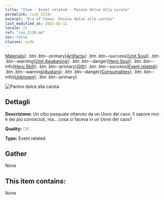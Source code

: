 ```yaml
---
title: "Item - Event related - Panino dolce alla carota"
permalink: /con_2119/
excerpt: "Era of Chaos  Panino dolce alla carota"
last_modified_at: 2021-05-11
locale: it
ref: "con_2119.md"
toc: false
classes: wide
---
```

 [Materials](/ItemsIT/){: .btn .btn--primary}[Artifacts](/ItemsIT/Artifacts/){: .btn .btn--success}[Unit Soul](/ItemsIT/UnitSoul/){: .btn .btn--warning}[Unit Awakening](/ItemsIT/UnitAwakening/){: .btn .btn--danger}[Hero Soul](/ItemsIT/HeroSoul/){: .btn .btn--info}[Hero Skill](/ItemsIT/HeroSkill/){: .btn .btn--primary}[Gift](/ItemsIT/Gift/){: .btn .btn--success}[Event related](/ItemsIT/Events/){: .btn .btn--warning}[Avatars](/ItemsIT/Avatars/){: .btn .btn--danger}[Consumables](/ItemsIT/Consumables/){: .btn .btn--info}[Unknown](/ItemsIT/Unknown/){: .btn .btn--primary}

 ![Panino dolce alla carota](/images/t/i_690020.png)

## Dettagli
 **Descrizione:** Un cibo pasquale ottenuto da un Uovo del caos. Il sapore non è dei più conosciuti, ma... cosa ci faceva in un Uovo del caos?

 **Quality:** <span style="color: #DA70D6">OK</span>

 **Type:** Event related

## Gather

  None

## This item contains:

  None

